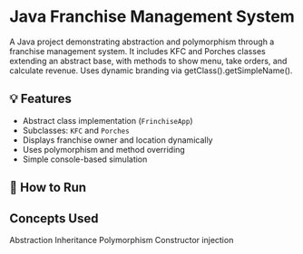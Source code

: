 # Java Franchise Management System

A Java project demonstrating abstraction and polymorphism through a franchise management system. It includes KFC and Porches classes extending an abstract base, with methods to show menu, take orders, and calculate revenue. Uses dynamic branding via getClass().getSimpleName().

## 💡 Features

- Abstract class implementation (`FrinchiseApp`)
- Subclasses: `KFC` and `Porches`
- Displays franchise owner and location dynamically
- Uses polymorphism and method overriding
- Simple console-based simulation

## 🏃 How to Run

## Concepts Used
Abstraction
Inheritance
Polymorphism
Constructor injection
